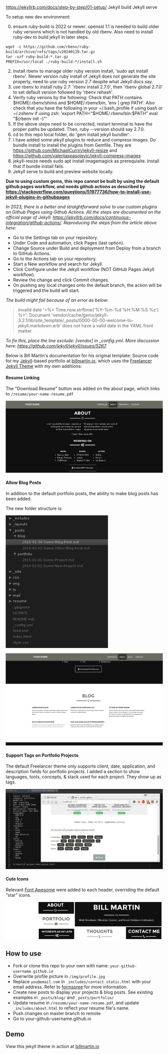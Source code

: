 https://jekyllrb.com/docs/step-by-step/01-setup/
Jekyll build
Jekyll serve

To setup new dev environment:

0. ensure ruby-build is 2022 or newer. openssl 1.1 is needed to build older ruby versions which is not handled by old rbenv. Also need to install ruby-dev to build jekyll in later steps.
```
wget -c https://github.com/rbenv/ruby-build/archive/refs/tags/v20240119.tar.gz
tar -xzf ruby-build-*.tar.gz
PREFIX=/usr/local ./ruby-build-*/install.sh
```
2. Install rbenv to manage older ruby version install, 'sudo apt install rbenv'. Newer version ruby install of Jekyll does not generate the site properly, need to use ruby version 2.7 despite what Jekyll docs say.
3. use rbenv to install ruby 2.7: 'rbenv install 2.7.0', then 'rbenv global 2.7.0' to set default version followed by 'rbenv rehash'.
4. Verify ruby verions by the following: Check that PATH contains $HOME/.rbenv/shims and $HOME/.rbenv/bin, 'env | grep PATH'. Also check that you have the following in your ~/.bash_profile if using bash or ~/.zshenv if using zsh: 'export PATH="$HOME/.rbenv/bin:$PATH"
eval "$(rbenv init -)"'
5. If the above steps need to be corrected, restart terminal to have the proper paths be updated. Then, ruby --version should say 2.7.0.
6. cd to this repo local folder, do 'gem install jekyll bundler'.
7. I have added some jekyll plugins to reduce and compress images. Do bundle install to install the plugins from Gemfile. They are https://github.com/MichaelCurrin/jekyll-resize and https://github.com/valerijaspasojevic/jekyll-compress-images
8. jekyll-resize needs sudo apt install imagemagick as prerequisite. Install that if bundle install fails.
9. Jekyll serve to build and preview website locally.

**Due to using custom gems, this repo cannot be built by using the default github pages workflow, and needs github actions as described by https://stackoverflow.com/questions/51977736/how-to-install-use-jekyll-plugins-in-githubpages**

_In 2023, there is a better and straightforward solve to use custom plugins on Github Pages using Github Actions. All the steps are documented on the official page of Jekyll: https://jekyllrb.com/docs/continuous-integration/github-actions/. Reproducing the steps from the article above here:_

- Go to the Settings tab on your repository.
- Under Code and automation, click Pages (last option).
- Change Source under Build and deployment from Deploy from a branch to GitHub Actions.
- Go to the Actions tab on your repository.
- Start a New workflow and search for Jekyll.
- Click Configure under the Jekyll workflow (NOT GitHub Pages Jekyll workflow).
- Review the change and click Commit changes.
- On pushing any local changes onto the default branch, the action will be triggered and the build will start.

_The build might fail because of an error as below:_

>Invalid date '<%= Time.now.strftime('%Y-%m-%d %H:%M:%S %z') %>': Document 'vendor/cache/gems/jekyll-3.2.1/lib/site_template/_posts/0000-00-00-welcome-to-jekyll.markdown.erb' does not have a valid date in the YAML front matter.

*To fix this, place the line exclude: [vendor] in _config.yml. More discussion here: https://github.com/jekyll/jekyll/issues/5267.*

Below is Bill Martin's documentation for his original template:
Source code for my [Jekyll](https://jekyllrb.com/)-based portfolio at [billmartin.io](http://billmartin.io), which uses the [Freelancer Jekyll Theme](https://github.com/jeromelachaud/freelancer-theme) with my own additions:

#### Resume Linking
The "Download Resume" button was added on the about page, which links to ```/resume/your-name-resume.pdf```

![Screenshot of "Download Resume" Button on About Page](/img/readme/resume_button.png)

#### Allow Blog Posts
In addition to the default portfolio posts, the ability to make blog posts has been added.

The new folder structure is:

![Screenshot of posts folder structure for blog and portfolio posts](/img/readme/posts_folder_structure.png)

![Screenshot of example blog grid view](/img/readme/blog_screenshot.png)

#### Support Tags on Portfolio Projects
The default Freelancer theme only supports client, date, application, and description fields for portfolio projects. I added a section to show languages, tools, concepts, & stack used for each project. They show up as tags.

![Screenshot of tags feature and markdown](/img/readme/tags.png)

#### Cute Icons
Relevant [Font Awesome](https://fortawesome.github.io/Font-Awesome/) were added to each header, overriding the default "star" icons.

![Screenshot of added header icons](/img/readme/icons.png)

## How to use
 - Fork or clone this repo to your own with name: ```your-github-username.github.io```
 - Overwrite profile picture in `/img/profile.jpg`
 - Replace `you@email.com` in `_includes/contact_static.html` with your email address. Refer to [formspree](http://formspree.io/) for more information.
 - Create new posts to display your projects & blog posts. See existing examples in ```_posts/blog/``` and ```_posts/portfolio/```
 - Update resume in ```/resume/your-name-resume.pdf```, and update ```_includes/about.html``` to reflect your resume file's name.
 - Push changes on master branch to remote
 - Go to your-github-username.github.io

## Demo
View this jekyll theme in action at [billmartin.io](http://billmartin.io)
